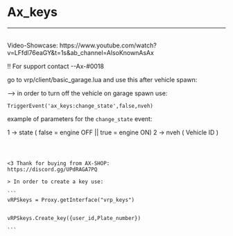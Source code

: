 # Ax_keys
-------------------
<br>
Video-Showcase: https://www.youtube.com/watch?v=LFfdl76eaGY&t=1s&ab_channel=AlsoKnownAsAx
</br>

!! For support contact --Ax-#0018 

go to vrp/client/basic_garage.lua and use this after vehicle spawn:

--> in order to turn off the vehicle on garage spawn use:

```
TriggerEvent('ax_keys:change_state',false,nveh)
```

example of parameters for the `change_state` event:

1 -> state ( false = engine OFF || true = engine ON)
2 -> nveh  ( Vehicle ID )


``````````````````````````````````````````````



<3 Thank for buying from AX-SHOP:           https://discord.gg/UPdRAGA7PQ

> In order to create a key use: 

```
vRPSkeys = Proxy.getInterface("vrp_keys")


vRPSkeys.Create_key({user_id,Plate_number})

```



